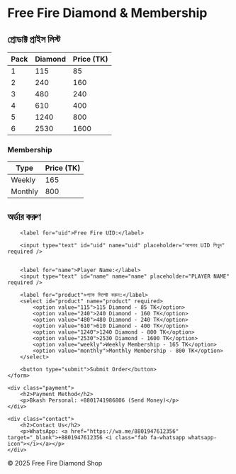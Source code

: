  <h1>Free Fire Diamond &amp; Membership</h1>
    </header>
    <div class="container">
        <h2>প্রোডাক্ট প্রাইস লিস্ট</h2>
        <table>
            <thead>
                <tr>
                    <th>Pack</th>
                    <th>Diamond</th>
                    <th>Price (TK)</th>
                </tr>
            </thead>
            <tbody>
                <tr><td>1</td><td>115</td><td>85</td></tr>
                <tr><td>2</td><td>240</td><td>160</td></tr>
                <tr><td>3</td><td>480</td><td>240</td></tr>
                <tr><td>4</td><td>610</td><td>400</td></tr>
                <tr><td>5</td><td>1240</td><td>800</td></tr>
                <tr><td>6</td><td>2530</td><td>1600</td></tr>
            </tbody>
        </table>
        <h3>Membership</h3>
        <table>
            <thead>
                <tr><th>Type</th><th>Price (TK)</th></tr>
            </thead>
            <tbody>
                <tr><td>Weekly</td><td>165</td></tr>
                <tr><td>Monthly</td><td>800</td></tr>
            </tbody>
        </table><h2>অর্ডার করুণ</h2>
    <form action="#" method="post">
     
        <label for="uid">Free Fire UID:</label>
        
        <input type="text" id="uid" name="uid" placeholder="আপনার UID লিখুন" required />
        

        <label for="name">Player Name:</label>
        <input type="text" id="name" name="name" placeholder="PLAYER NAME" required />

        <label for="product">প্যাক সিলেক্ট করুন:</label>
        <select id="product" name="product" required>
            <option value="115">115 Diamond - 85 TK</option>
            <option value="240">240 Diamond - 160 TK</option>
            <option value="480">480 Diamond - 240 TK</option>
            <option value="610">610 Diamond - 400 TK</option>
            <option value="1240">1240 Diamond - 800 TK</option>
            <option value="2530">2530 Diamond - 1600 TK</option>
            <option value="weekly">Weekly Membership - 165 TK</option>
            <option value="monthly">Monthly Membership - 800 TK</option>
        </select>

        <button type="submit">Submit Order</button>
    </form>

    <div class="payment">
        <h2>Payment Method</h2>
        <p>Bkash Personal: +8801741986806 (Send Money)</p>
    </div>

    <div class="contact">
        <h2>Contact Us</h2>
        <p>WhatsApp: <a href="https://wa.me/8801947612356" target="_blank">+8801947612356 <i class="fab fa-whatsapp whatsapp-icon"></i></a></p>
    </div>
</div>
<footer>
    &copy; 2025 Free Fire Diamond Shop

